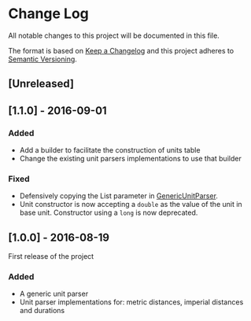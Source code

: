 # Change Log
All notable changes to this project will be documented in this file.

The format is based on [Keep a Changelog](http://keepachangelog.com/) 
and this project adheres to [Semantic Versioning](http://semver.org/).

## [Unreleased]

## [1.1.0] - 2016-09-01
### Added
- Add a builder to facilitate the construction of units table
- Change the existing unit parsers implementations to use that builder

### Fixed
- Defensively copying the List parameter in [GenericUnitParser](src/main/java/com/jeanchampemont/gunip/GenericUnitParser.java).
- Unit constructor is now accepting a `double` as the value of the unit in base unit. Constructor using a `long` is now deprecated.


## [1.0.0] - 2016-08-19
First release of the project
### Added
- A generic unit parser
- Unit parser implementations for: metric distances, imperial distances and durations
